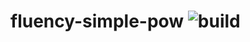 # fluency-simple-pow ![build](https://github.com/manosbatsis/fluency-simple-pow/actions/workflows/build.yml/badge.svg)